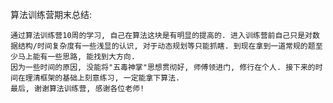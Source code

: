 算法训练营期末总结:

    通过算法训练营10周的学习, 自己在算法这块是有明显的提高的. 进入训练营前自己只是对数据结构/时间复杂度有一些浅显的认识, 对于动态规划等只能抓瞎. 到现在拿到一道常规的题至少马上能有一些思路, 能找到大方向.
    因为一些时间的原因, 没能将"五毒神掌"思想贯彻好, 师傅领进门, 修行在个人. 接下来的时间在理清框架的基础上刻意练习, 一定能拿下算法.
    最后, 谢谢算法训练营, 感谢各位老师!
